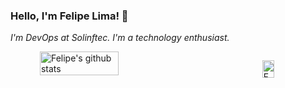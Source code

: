 ### Hello, I'm Felipe Lima! 👋

_I'm DevOps at Solinftec. I'm a technology enthusiast._

<div style="display: flex; justify-content: center; flex-direction:row;">
  <img align="left" width="50%" src="https://github-readme-stats.vercel.app/api?username=felipelima94&show_icons=true&hide_border=true&count_private=true&include_all_commits=true" 
       alt="Felipe's github stats" />

  <img align="right" width="35%" src="https://github-readme-stats.vercel.app/api/top-langs/?username=felipelima94&layout=compact&count_private=true" 
       alt="Felipe's github stats" />
 </div>
<!--
**felipelima94/felipelima94** is a ✨ _special_ ✨ repository because its `README.md` (this file) appears on your GitHub profile.

Here are some ideas to get you started:

- 🔭 I’m currently working on ...
- 🌱 I’m currently learning ...
- 👯 I’m looking to collaborate on ...
- 🤔 I’m looking for help with ...
- 💬 Ask me about ...
- 📫 How to reach me: ...
- 😄 Pronouns: ...
- ⚡ Fun fact: ...
-->
